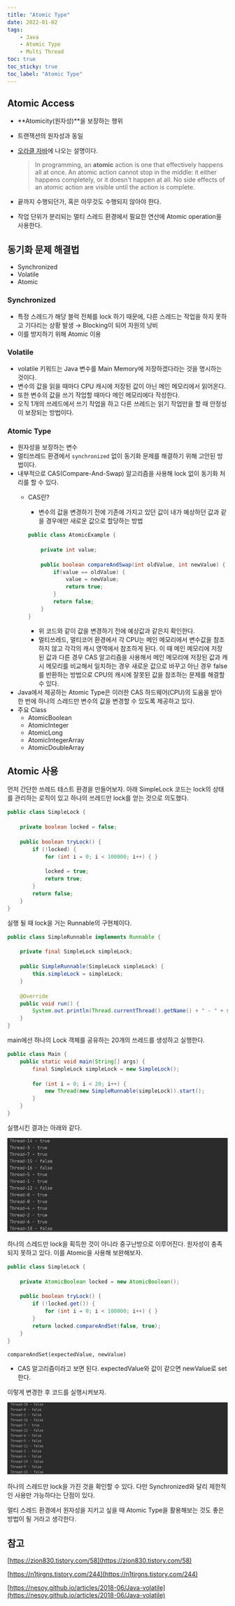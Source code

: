 ```yaml
---
title: "Atomic Type"
date: 2022-01-02
tags:
    - Java
    - Atomic Type
    - Multi Thread
toc: true
toc_sticky: true
toc_label: "Atomic Type"
---
```


## **Atomic Access**

- **Atomicity(원자성)**을 보장하는 행위
- 트랜잭션의 원자성과 동일
- [오라클 자바](https://docs.oracle.com/javase/tutorial/essential/concurrency/atomic.html)에 나오는 설명이다.
    
    > In programming, an **atomic** action is one that effectively happens all at once.
    An atomic action cannot stop in the middle: it either happens completely, or it doesn't happen at all. No side effects of an atomic action are visible until the action is complete.
    
- 끝까지 수행되던가, 혹은 아무것도 수행되지 않아야 한다.
- 작업 단위가 분리되는 멀티 스레드 환경에서 필요한 연산에 Atomic operation을 사용한다.

## 동기화 문제 해결법

- Synchronized
- Volatile
- Atomic

### Synchronized

- 특정 스레드가 해당 블럭 전체를 lock 하기 때문에, 다른 스레드는 작업을 하지 못하고 기다리는 상황 발생 → Blocking이 되어 자원의 낭비
- 이를 방지하기 위해 Atomic 이용

### Volatile

- volatile 키워드는 Java 변수를 Main Memory에 저장하겠다라는 것을 명시하는 것이다.
- 변수의 값을 읽을 때마다 CPU 캐시에 저장된 값이 아닌 메인 메모리에서 읽어온다.
- 또한 변수의 값을 쓰기 작업할 때마다 메인 메모리에다 작성한다.
- 오직 1개의 쓰레드에서 쓰기 작업을 하고 다른 쓰레드는 읽기 작업만을 할 때 안정성이 보장되는 방법이다.

### **Atomic Type**

- 원자성을 보장하는 변수
- 멀티쓰레드 환경에서 `synchronized` 없이  동기화 문제를 해결하기 위해 고안된 방법이다.
- 내부적으로 CAS(Compare-And-Swap) 알고리즘을 사용해 lock 없이 동기화 처리를 할 수 있다.
    - CAS란?
        - 변수의 값을 변경하기 전에 기존에 가지고 있던 값이 내가 예상하던 값과 같을 경우에만 새로운 값으로 할당하는 방법
        
        ```java
        public class AtomicExample {
            
        	private int value;
            
            public boolean compareAndSwap(int oldValue, int newValue) {
                if(value == oldValue) {
                    value = newValue;
                    return true;
                }
                return false;
            }
        }
        ```
        
        - 위 코드와 같이 값을 변경하기 전에 예상값과 같은지 확인한다.
        - 멀티쓰레드, 멀티코어 환경에서 각 CPU는 메인 메모리에서 변수값을 참조하지 않고 각각의 캐시 영역에서 참조하게 된다. 이 때 메인 메모리에 저장된 값과 다른 경우 CAS 알고리즘을 사용해서 메인 메모리에 저장된 값과 캐시 메모리를 비교해서 일치하는 경우 새로운 값으로 바꾸고 아닌 경우 false를 반환하는 방법으로 CPU의 캐시에 잘못된 값을 참조하는 문제를 해결할 수 있다.
- Java에서 제공하는 Atomic Type은 이러한 CAS 하드웨어(CPU)의 도움을 받아 한 번에 하나의 스레드만 변수의 값을 변경할 수 있도록 제공하고 있다.
- 주요 Class
    - AtomicBoolean
    - AtomicInteger
    - AtomicLong
    - AtomicIntegerArray
    - AtomicDoubleArray

## **Atomic 사용**

먼저 간단한 쓰레드 테스트 환경을 만들어보자. 아래 SimpleLock 코드는 lock의 상태를 관리하는 로직이 있고 하나의 쓰레드만 lock를 얻는 것으로 의도했다.

```java
public class SimpleLock {

    private boolean locked = false;

    public boolean tryLock() {
        if (!locked) {
            for (int i = 0; i < 100000; i++) { }

            locked = true;
            return true;
        }
        return false;
    }
}
```

실행 될 때 lock을 거는 Runnable의 구현체이다.

```java
public class SimpleRunnable implements Runnable {

    private final SimpleLock simpleLock;

    public SimpleRunnable(SimpleLock simpleLock) {
        this.simpleLock = simpleLock;
    }

    @Override
    public void run() {
        System.out.println(Thread.currentThread().getName() + " - " + simpleLock.tryLock());
    }
}
```

main에선 하나의 Lock 객체를 공유하는 20개의 쓰레드를 생성하고 실행한다.

```java
public class Main {
    public static void main(String[] args) {
        final SimpleLock simpleLock = new SimpleLock(); 

        for (int i = 0; i < 20; i++) {
            new Thread(new SimpleRunnable(simpleLock)).start();
        }
    }
}
```

실행시킨 결과는 아래와 같다.

![Untitled](/assets/image/atomictype/AtomicType1.png)

하나의 스레드만 lock을 획득한 것이 아니라 중구난방으로 이루어진다. 원자성이 충족되지 못하고 있다. 이를 Atomic을 사용해 보완해보자.

```java
public class SimpleLock {

    private AtomicBoolean locked = new AtomicBoolean();

    public boolean tryLock() {
        if (!locked.get()) {
            for (int i = 0; i < 100000; i++) { }
        }
        return locked.compareAndSet(false, true);
    }
}
```

`compareAndSet(expectedValue, newValue)` 

- CAS 알고리즘이라고 보면 된다. expectedValue와 값이 같으면 newValue로 set한다.

이렇게 변경한 후 코드를 실행시켜보자.

![Untitled](/assets/image/atomictype/AtomicType2.png)

하나의 스레드만 lock을 가진 것을 확인할 수 있다. 다만 Synchronized와 달리 제한적인 사용만 가능하다는 단점이 있다.

멀티 스레드 환경에서 원자성을 지키고 싶을 때 Atomic Type을 활용해보는 것도 좋은 방법이 될 거라고 생각한다.

## 참고

[https://zion830.tistory.com/58](https://zion830.tistory.com/58)

[https://n1tjrgns.tistory.com/244](https://n1tjrgns.tistory.com/244)

[https://nesoy.github.io/articles/2018-06/Java-volatile](https://nesoy.github.io/articles/2018-06/Java-volatile)